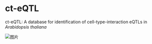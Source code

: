 # ct-eQTL
ct-eQTL: A database for identification of cell-type-interaction eQTLs in *Arabidopsis thaliana*

![图片](https://user-images.githubusercontent.com/11934986/167631851-0a262d09-ae4e-4bc6-8132-fb64bf38841a.png)

